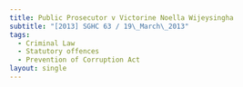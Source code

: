 ```yaml
---
title: Public Prosecutor v Victorine Noella Wijeysingha
subtitle: "[2013] SGHC 63 / 19\_March\_2013"
tags:
  - Criminal Law
  - Statutory offences
  - Prevention of Corruption Act
layout: single
---
```


